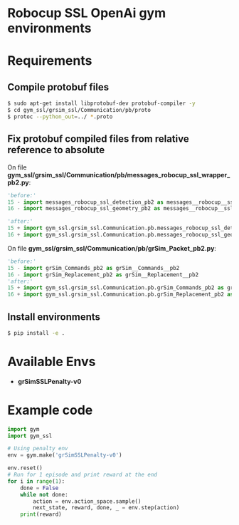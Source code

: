 # Robocup SSL OpenAi gym environments

# Requirements
## Compile protobuf files
```bash
$ sudo apt-get install libprotobuf-dev protobuf-compiler -y
$ cd gym_ssl/grsim_ssl/Communication/pb/proto
$ protoc --python_out=../ *.proto
```
## Fix protobuf compiled files from relative reference to absolute
On file **gym_ssl/grsim_ssl/Communication/pb/messages_robocup_ssl_wrapper_pb2.py**:


``` python
'before:'
15 - import messages_robocup_ssl_detection_pb2 as messages__robocup__ssl__detection__pb2
16 - import messages_robocup_ssl_geometry_pb2 as messages__robocup__ssl__geometry__pb2

'after:'
15 + import gym_ssl.grsim_ssl.Communication.pb.messages_robocup_ssl_detection_pb2 as messages__robocup__ssl__detection__pb2
16 + import gym_ssl.grsim_ssl.Communication.pb.messages_robocup_ssl_geometry_pb2 as messages__robocup__ssl__geometry__pb2
```

On file **gym_ssl/grsim_ssl/Communication/pb/grSim_Packet_pb2.py**:

``` python
'before:'
15 - import grSim_Commands_pb2 as grSim__Commands__pb2
16 - import grSim_Replacement_pb2 as grSim__Replacement__pb2
'after:'
15 + import gym_ssl.grsim_ssl.Communication.pb.grSim_Commands_pb2 as grSim__Commands__pb2
16 + import gym_ssl.grsim_ssl.Communication.pb.grSim_Replacement_pb2 as grSim__Replacement__pb2
```
## Install environments

```bash
$ pip install -e .
```
# Available Envs
- **grSimSSLPenalty-v0**

# Example code
```python
import gym
import gym_ssl

# Using penalty env
env = gym.make('grSimSSLPenalty-v0')

env.reset()
# Run for 1 episode and print reward at the end
for i in range(1):
    done = False
    while not done:
        action = env.action_space.sample()
        next_state, reward, done, _ = env.step(action)
    print(reward)
```